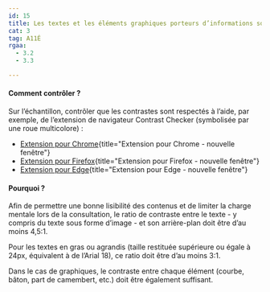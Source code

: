 ```yaml
---
id: 15
title: Les textes et les éléments graphiques porteurs d’informations sont présentés avec un contraste suffisant par rapport à leur arrière-plan
cat: 3
tag: A11É
rgaa:
  - 3.2
  - 3.3

---
```


#### Comment contrôler ?

Sur l’échantillon, contrôler que les contrastes sont respectés à l’aide, par exemple, de l’extension de navigateur Contrast Checker (symbolisée par une roue multicolore) :
* [Extension pour Chrome](https://chrome.google.com/webstore/detail/wcag-color-contrast-check/plnahcmalebffmaghcpcmpaciebdhgdf){title="Extension pour Chrome - nouvelle fenêtre"}
* [Extension pour Firefox](https://addons.mozilla.org/en-US/firefox/addon/wcag-contrast-checker/){title="Extension pour Firefox - nouvelle fenêtre"}
* [Extension pour Edge](https://microsoftedge.microsoft.com/addons/detail/wcag-color-contrast-check/idahaggnlnekelhgplklhfpchbfdmkjp){title="Extension pour Edge - nouvelle fenêtre"}

#### Pourquoi ?

Afin de permettre une bonne lisibilité des contenus et de limiter la charge mentale lors de la consultation, le ratio de contraste entre le texte - y compris du texte sous forme d’image - et son arrière-plan doit être d’au moins 4,5:1. 

Pour les textes en gras ou agrandis (taille restituée supérieure ou égale à 24px, équivalent à de l’Arial 18), ce ratio doit être d’au moins 3:1. 

Dans le cas de graphiques, le contraste entre chaque élément (courbe, bâton, part de camembert, etc.) doit être également suffisant.